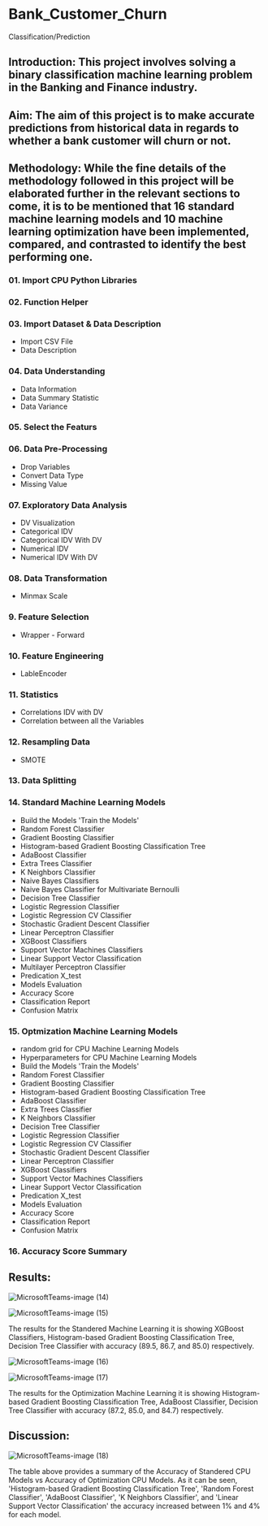 # Bank_Customer_Churn
Classification/Prediction

## Introduction: This project involves solving a binary classification machine learning problem in the Banking and Finance industry.



## Aim: The aim of this project is to make accurate predictions from historical data in regards to whether a bank customer will churn or not.



## Methodology: While the fine details of the methodology followed in this project will be elaborated further in the relevant sections to come, it is to be mentioned that 16 standard machine learning models and 10 machine learning optimization have been implemented, compared, and contrasted to identify the best performing one.



### 01. Import CPU Python Libraries
### 02. Function Helper
### 03. Import Dataset & Data Description
- Import CSV File
- Data Description
### 04. Data Understanding
- Data Information
- Data Summary Statistic
- Data Variance
### 05. Select the Featurs
### 06. Data Pre-Processing
- Drop Variables
- Convert Data Type
- Missing Value
### 07. Exploratory Data Analysis
- DV Visualization
- Categorical IDV
- Categorical IDV With DV
- Numerical IDV
- Numerical IDV With DV
### 08. Data Transformation
- Minmax Scale
### 9. Feature Selection
- Wrapper - Forward
### 10. Feature Engineering
- LableEncoder
### 11. Statistics
- Correlations IDV with DV
- Correlation between all the Variables
### 12. Resampling Data
- SMOTE
### 13. Data Splitting
### 14. Standard Machine Learning Models
- Build the Models 'Train the Models'
- Random Forest Classifier
- Gradient Boosting Classifier
- Histogram-based Gradient Boosting Classification Tree
- AdaBoost Classifier
- Extra Trees Classifier
- K Neighbors Classifier
- Naive Bayes Classifiers
- Naive Bayes Classifier for Multivariate Bernoulli
- Decision Tree Classifier
- Logistic Regression Classifier
- Logistic Regression CV Classifier
- Stochastic Gradient Descent Classifier
- Linear Perceptron Classifier
- XGBoost Classifiers
- Support Vector Machines Classifiers
- Linear Support Vector Classification
- Multilayer Perceptron Classifier
- Predication X_test
- Models Evaluation
- Accuracy Score
- Classification Report
- Confusion Matrix
### 15. Optmization Machine Learning Models
- random grid for CPU Machine Learning Models
- Hyperparameters for CPU Machine Learning Models
- Build the Models 'Train the Models'
- Random Forest Classifier
- Gradient Boosting Classifier
- Histogram-based Gradient Boosting Classification Tree
- AdaBoost Classifier
- Extra Trees Classifier
- K Neighbors Classifier
- Decision Tree Classifier
- Logistic Regression Classifier
- Logistic Regression CV Classifier
- Stochastic Gradient Descent Classifier
- Linear Perceptron Classifier
- XGBoost Classifiers
- Support Vector Machines Classifiers
- Linear Support Vector Classification
- Predication X_test
- Models Evaluation
- Accuracy Score
- Classification Report
- Confusion Matrix
### 16. Accuracy Score Summary



## Results:



![MicrosoftTeams-image (14)](https://user-images.githubusercontent.com/108016592/175141909-cbd8cf8e-8dfc-4597-8b7c-65772a3a9f16.png)



![MicrosoftTeams-image (15)](https://user-images.githubusercontent.com/108016592/175142140-fe63687d-8674-41a5-9402-429f262044c4.png)



The results for the Standered Machine Learning it is showing XGBoost Classifiers, Histogram-based Gradient Boosting Classification Tree, Decision Tree Classifier with accuracy (89.5, 86.7, and 85.0) respectively.



![MicrosoftTeams-image (16)](https://user-images.githubusercontent.com/108016592/175142232-35693982-1e85-4867-9c71-42eeb0cf2d77.png)



![MicrosoftTeams-image (17)](https://user-images.githubusercontent.com/108016592/175142408-301c2e6c-b4f0-4518-814e-7355dbd21340.png)



The results for the Optimization Machine Learning it is showing Histogram-based Gradient Boosting Classification Tree, AdaBoost Classifier, Decision Tree Classifier with accuracy (87.2, 85.0, and 84.7) respectively.



## Discussion:



![MicrosoftTeams-image (18)](https://user-images.githubusercontent.com/108016592/175142635-93013ab5-71e7-40d4-9353-8f14e6030e49.png)



The table above provides a summary of the Accuracy of Standered CPU Models vs Accuracy of Optimization CPU Models. As it can be seen, 'Histogram-based Gradient Boosting Classification Tree', 'Random Forest Classifier', 'AdaBoost Classifier', 'K Neighbors Classifier', and 'Linear Support Vector Classification' the accuracy increased between 1% and 4% for each model.
